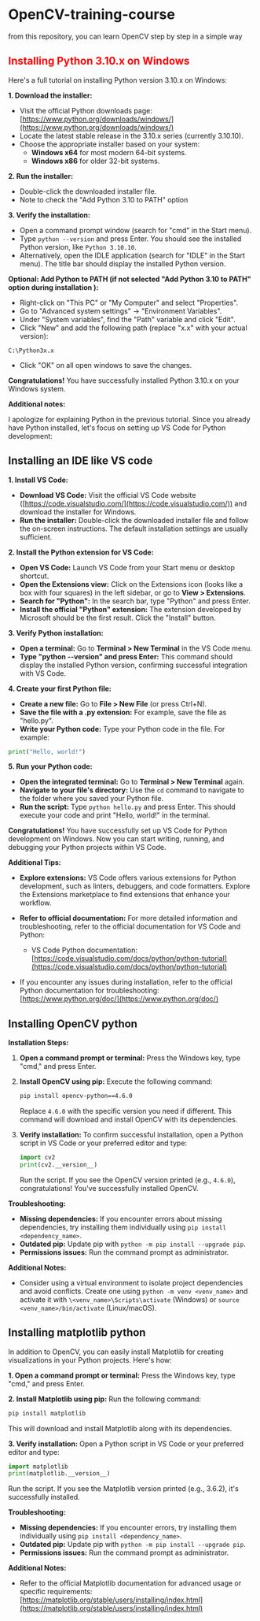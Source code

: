 # OpenCV-training-course
from this repository, you can learn OpenCV step by step in a simple way

 ## <span style="color: red;"> Installing Python 3.10.x on Windows </span>

Here's a full tutorial on installing Python version 3.10.x on Windows:

**1. Download the installer:**

* Visit the official Python downloads page: [https://www.python.org/downloads/windows/](https://www.python.org/downloads/windows/)
* Locate the latest stable release in the 3.10.x series (currently 3.10.10).
* Choose the appropriate installer based on your system:
    * **Windows x64** for most modern 64-bit systems.
    * **Windows x86** for older 32-bit systems.

**2. Run the installer:**

* Double-click the downloaded installer file.
* Note to check the "Add Python 3.10 to PATH" option

**3. Verify the installation:**

* Open a command prompt window (search for "cmd" in the Start menu).
* Type `python --version` and press Enter. You should see the installed Python version, like `Python 3.10.10`.
* Alternatively, open the IDLE application (search for "IDLE" in the Start menu). The title bar should display the installed Python version.

**Optional: Add Python to PATH (if not selected "Add Python 3.10 to PATH" option during installation ):**

* Right-click on "This PC" or "My Computer" and select "Properties".
* Go to "Advanced system settings" -> "Environment Variables".
* Under "System variables", find the "Path" variable and click "Edit".
* Click "New" and add the following path (replace "x.x" with your actual version):

```
C:\Python3x.x
```

* Click "OK" on all open windows to save the changes.

**Congratulations!** You have successfully installed Python 3.10.x on your Windows system. 

**Additional notes:**

I apologize for explaining Python in the previous tutorial. Since you already have Python installed, let's focus on setting up VS Code for Python development:

## Installing an IDE like VS code

**1. Install VS Code:**

* **Download VS Code:** Visit the official VS Code website ([https://code.visualstudio.com/](https://code.visualstudio.com/)) and download the installer for Windows.
* **Run the installer:** Double-click the downloaded installer file and follow the on-screen instructions. The default installation settings are usually sufficient.

**2. Install the Python extension for VS Code:**

* **Open VS Code:** Launch VS Code from your Start menu or desktop shortcut.
* **Open the Extensions view:** Click on the Extensions icon (looks like a box with four squares) in the left sidebar, or go to **View > Extensions**.
* **Search for "Python":** In the search bar, type "Python" and press Enter.
* **Install the official "Python" extension:** The extension developed by Microsoft should be the first result. Click the "Install" button.

**3. Verify Python installation:**

* **Open a terminal:** Go to **Terminal > New Terminal** in the VS Code menu.
* **Type "python --version" and press Enter:** This command should display the installed Python version, confirming successful integration with VS Code.

**4. Create your first Python file:**

* **Create a new file:** Go to **File > New File** (or press Ctrl+N).
* **Save the file with a .py extension:** For example, save the file as "hello.py".
* **Write your Python code:** Type your Python code in the file. For example:

```python
print("Hello, world!")
```

**5. Run your Python code:**

* **Open the integrated terminal:** Go to **Terminal > New Terminal** again.
* **Navigate to your file's directory:** Use the `cd` command to navigate to the folder where you saved your Python file.
* **Run the script:** Type `python hello.py` and press Enter. This should execute your code and print "Hello, world!" in the terminal.

**Congratulations!** You have successfully set up VS Code for Python development on Windows. Now you can start writing, running, and debugging your Python projects within VS Code.

**Additional Tips:**

* **Explore extensions:** VS Code offers various extensions for Python development, such as linters, debuggers, and code formatters. Explore the Extensions marketplace to find extensions that enhance your workflow.
* **Refer to official documentation:** For more detailed information and troubleshooting, refer to the official documentation for VS Code and Python:
    * VS Code Python documentation: [https://code.visualstudio.com/docs/python/python-tutorial](https://code.visualstudio.com/docs/python/python-tutorial)

* If you encounter any issues during installation, refer to the official Python documentation for troubleshooting: [https://www.python.org/doc/](https://www.python.org/doc/)
  
## Installing OpenCV python

**Installation Steps:**

1. **Open a command prompt or terminal:** Press the Windows key, type "cmd," and press Enter.

2. **Install OpenCV using pip:** Execute the following command:

   ```bash
   pip install opencv-python==4.6.0
   ```

   Replace `4.6.0` with the specific version you need if different. This command will download and install OpenCV with its dependencies.

3. **Verify installation:** To confirm successful installation, open a Python script in VS Code or your preferred editor and type:

   ```python
   import cv2
   print(cv2.__version__)
   ```

   Run the script. If you see the OpenCV version printed (e.g., `4.6.0`), congratulations! You've successfully installed OpenCV.

**Troubleshooting:**

- **Missing dependencies:** If you encounter errors about missing dependencies, try installing them individually using `pip install <dependency_name>`.
- **Outdated pip:** Update pip with `python -m pip install --upgrade pip`.
- **Permissions issues:** Run the command prompt as administrator.

**Additional Notes:**

- Consider using a virtual environment to isolate project dependencies and avoid conflicts. Create one using `python -m venv <venv_name>` and activate it with `\<venv_name>\Scripts\activate` (Windows) or `source <venv_name>/bin/activate` (Linux/macOS).

## Installing matplotlib python

In addition to OpenCV, you can easily install Matplotlib for creating visualizations in your Python projects. Here's how:

**1. Open a command prompt or terminal:** Press the Windows key, type "cmd," and press Enter.

**2. Install Matplotlib using pip:** Run the following command:

   ```bash
   pip install matplotlib
   ```

   This will download and install Matplotlib along with its dependencies.

**3. Verify installation:** Open a Python script in VS Code or your preferred editor and type:

   ```python
   import matplotlib
   print(matplotlib.__version__)
   ```

   Run the script. If you see the Matplotlib version printed (e.g., 3.6.2), it's successfully installed.

**Troubleshooting:**

- **Missing dependencies:** If you encounter errors, try installing them individually using `pip install <dependency_name>`.
- **Outdated pip:** Update pip with `python -m pip install --upgrade pip`.
- **Permissions issues:** Run the command prompt as administrator.

**Additional Notes:**

- Refer to the official Matplotlib documentation for advanced usage or specific requirements: [https://matplotlib.org/stable/users/installing/index.html](https://matplotlib.org/stable/users/installing/index.html)


